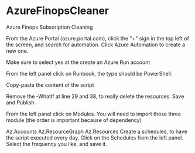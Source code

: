 # AzureFinopsCleaner
Azure Finops Subscription Cleaning

From the Azure Portal (azure.portal.com), click the "+" sign in the top left of the screen, and search for automation. Click Azure Automation to create a new one.

Make sure to select yes at the create an Azure Run account

From the left panel click on Runbook, the type should be PowerShell.

Copy-paste the content of the script

Remove the -WhatIf at line 29 and 38, to really delete the resources.
Save and Publish

From the left panel click on Modules. You will need to import those three module (the order is important because of dependency)

Az.Accounts
Az.ResourceGraph
Az.Resources
Create a schedules, to have the script executed every day. Click on the Schedules from the left panel. Select the frequency you like, and save it.
